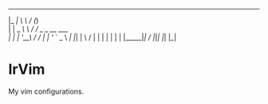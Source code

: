   _____   __      ___           
 |_   _|  \ \    / (_)          
   | |  _ _\ \  / / _ _ __ ___  
   | | | '__\ \/ / | | '_ ` _ \ 
  _| |_| |   \  /  | | | | | | |
 |_____|_|    \/   |_|_| |_| |_|

# IrVim
My vim configurations.
